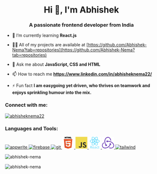<h1 align="center">Hi 👋, I'm Abhishek</h1>
<h3 align="center">A passionate frontend developer from India</h3>

- 🌱 I’m currently learning **React.js**

- 👨‍💻 All of my projects are available at [https://github.com/Abhishek-Nema?tab=repositories](https://github.com/Abhishek-Nema?tab=repositories)

- 💬 Ask me about **JavaScript, CSS and HTML**

- 📫 How to reach me **https://www.linkedin.com/in/abhisheknema22/**

- ⚡ Fun fact **I am easygoing yet driven, who thrives on teamwork and enjoys sprinkling humour into the mix.**

<h3 align="left">Connect with me:</h3>
<p align="left">
<a href="https://linkedin.com/in/abhisheknema22" target="blank"><img align="center" src="https://raw.githubusercontent.com/rahuldkjain/github-profile-readme-generator/master/src/images/icons/Social/linked-in-alt.svg" alt="abhisheknema22" height="30" width="40" /></a>
</p>

<h3 align="left">Languages and Tools:</h3>
<p align="left"> <a href="https://appwrite.io" target="_blank" rel="noreferrer"> <img src="https://www.vectorlogo.zone/logos/appwriteio/appwriteio-icon.svg" alt="appwrite" width="40" height="40"/> </a> <a href="https://firebase.google.com/" target="_blank" rel="noreferrer"> <img src="https://www.vectorlogo.zone/logos/firebase/firebase-icon.svg" alt="firebase" width="40" height="40"/> </a> <a href="https://git-scm.com/" target="_blank" rel="noreferrer"> <img src="https://www.vectorlogo.zone/logos/git-scm/git-scm-icon.svg" alt="git" width="40" height="40"/> </a> <a href="https://www.w3.org/html/" target="_blank" rel="noreferrer"> <img src="https://raw.githubusercontent.com/devicons/devicon/master/icons/html5/html5-original-wordmark.svg" alt="html5" width="40" height="40"/> </a> <a href="https://developer.mozilla.org/en-US/docs/Web/JavaScript" target="_blank" rel="noreferrer"> <img src="https://raw.githubusercontent.com/devicons/devicon/master/icons/javascript/javascript-original.svg" alt="javascript" width="40" height="40"/> </a> <a href="https://reactjs.org/" target="_blank" rel="noreferrer"> <img src="https://raw.githubusercontent.com/devicons/devicon/master/icons/react/react-original-wordmark.svg" alt="react" width="40" height="40"/> </a> <a href="https://redux.js.org" target="_blank" rel="noreferrer"> <img src="https://raw.githubusercontent.com/devicons/devicon/master/icons/redux/redux-original.svg" alt="redux" width="40" height="40"/> </a> <a href="https://tailwindcss.com/" target="_blank" rel="noreferrer"> <img src="https://www.vectorlogo.zone/logos/tailwindcss/tailwindcss-icon.svg" alt="tailwind" width="40" height="40"/> </a> </p>

<p><img align="center" src="https://github-readme-stats.vercel.app/api/top-langs?username=abhishek-nema&show_icons=true&locale=en&layout=compact" alt="abhishek-nema" /></p>

<p><img align="center" src="https://github-readme-streak-stats.herokuapp.com/?user=abhishek-nema&" alt="abhishek-nema" /></p>
